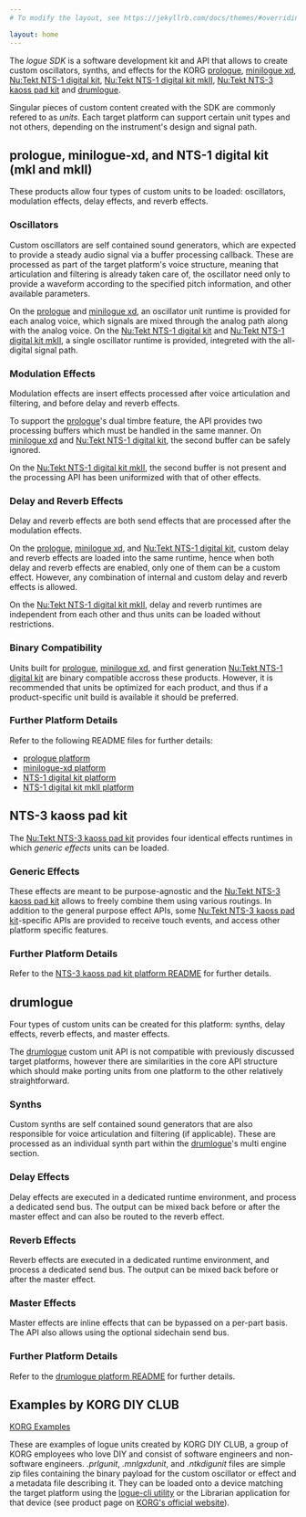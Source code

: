 ```yaml
---
# To modify the layout, see https://jekyllrb.com/docs/themes/#overriding-theme-defaults

layout: home
---
```


The *logue SDK* is a software development kit and API that allows to create custom oscillators, synths, and effects for the KORG [prologue](https://www.korg.com/products/synthesizers/prologue), [minilogue xd](https://www.korg.com/products/synthesizers/minilogue_xd), [Nu:Tekt NTS-1 digital kit](https://www.korg.com/products/dj/nts_1), [Nu:Tekt NTS-1 digital kit mkII](https://www.korg.com/products/synthesizers/nts_1_mk2), [Nu:Tekt NTS-3 kaoss pad kit](https://www.korg.com/products/dj/nts_3) and [drumlogue](https://www.korg.com/products/drums/drumlogue).

Singular pieces of custom content created with the SDK are commonly refered to as *units*. Each target platform can support certain unit types and not others, depending on the instrument's design and signal path.

## prologue, minilogue-xd, and NTS-1 digital kit (mkI and mkII)

These products allow four types of custom units to be loaded: oscillators, modulation effects, delay effects, and reverb effects.

### Oscillators

Custom oscillators are self contained sound generators, which are expected to provide a steady audio signal via a buffer processing callback. These are processed as part of the target platform's voice structure, meaning that articulation and filtering is already taken care of, the oscillator need only to provide a waveform according to the specified pitch information, and other available parameters.

On the [prologue](https://www.korg.com/products/synthesizers/prologue) and [minilogue xd](https://www.korg.com/products/synthesizers/minilogue_xd), an oscillator unit runtime is provided for each analog voice, which signals are mixed through the analog path along with the analog voice. On the [Nu:Tekt NTS-1 digital kit](https://www.korg.com/products/dj/nts_1) and [Nu:Tekt NTS-1 digital kit mkII](https://www.korg.com/products/dj/nts_1_mkii), a single oscillator runtime is provided, integreted with the all-digital signal path.

### Modulation Effects

Modulation effects are insert effects processed after voice articulation and filtering, and before delay and reverb effects. 

To support the [prologue](https://www.korg.com/products/synthesizers/prologue)'s dual timbre feature, the API provides two processing buffers which must be handled in the same manner. On [minilogue xd](https://www.korg.com/products/synthesizers/minilogue_xd) and [Nu:Tekt NTS-1 digital kit](https://www.korg.com/products/dj/nts_1), the second buffer can be safely ignored. 

On the [Nu:Tekt NTS-1 digital kit mkII](https://www.korg.com/products/synthesizers/nts_1_mk2), the second buffer is not present and the processing API has been uniformized with that of other effects.

### Delay and Reverb Effects

Delay and reverb effects are both send effects that are processed after the modulation effects. 

On the [prologue](https://www.korg.com/products/synthesizers/prologue), [minilogue xd](https://www.korg.com/products/synthesizers/minilogue_xd), and [Nu:Tekt NTS-1 digital kit](https://www.korg.com/products/dj/nts_1), custom delay and reverb effects are loaded into the same runtime, hence when both delay and reverb effects are enabled, only one of them can be a custom effect. However, any combination of internal and custom delay and reverb effects is allowed.

On the [Nu:Tekt NTS-1 digital kit mkII](https://www.korg.com/products/synthesizers/nts_1_mk2), delay and reverb runtimes are independent from each other and thus units can be loaded without restrictions.

### Binary Compatibility

Units built for [prologue](https://www.korg.com/products/synthesizers/prologue), [minilogue xd](https://www.korg.com/products/synthesizers/minilogue_xd), and first generation [Nu:Tekt NTS-1 digital kit](https://www.korg.com/products/dj/nts_1) are binary compatible accross these products.
However, it is recommended that units be optimized for each product, and thus if a product-specific unit build is available it should be preferred.

### Further Platform Details

 Refer to the following README files for further details:
 
 * [prologue platform](https://github.com/korginc/logue-sdk/tree/master/platform/prologue/README.md)
 * [minilogue-xd platform](https://github.com/korginc/logue-sdk/tree/master/platform/minilogue-xd/README.md)
 * [NTS-1 digital kit platform](https://github.com/korginc/logue-sdk/tree/master/platform/nutekt-digital/README.md)
 * [NTS-1 digital kit mkII platform](https://github.com/korginc/logue-sdk/tree/master/platform/nts-1_mkii/README.md)

## NTS-3 kaoss pad kit

The [Nu:Tekt NTS-3 kaoss pad kit](https://www.korg.com/products/dj/nts_3) provides four identical effects runtimes in which *generic effects* units can be loaded.

### Generic Effects

These effects are meant to be purpose-agnostic and the [Nu:Tekt NTS-3 kaoss pad kit](https://www.korg.com/products/dj/nts_3) allows to freely combine them using various routings.
In addition to the general purpose effect APIs, some [Nu:Tekt NTS-3 kaoss pad kit](https://www.korg.com/products/dj/nts_3)-specific APIs are provided to receive touch events, and access other platform specific features.

### Further Platform Details

 Refer to the [NTS-3 kaoss pad kit platform README](https://github.com/korginc/logue-sdk/tree/master/platform/nts-3_kaoss/README.md) for further details.

## drumlogue

Four types of custom units can be created for this platform: synths, delay effects, reverb effects, and master effects.

The [drumlogue](https://www.korg.com/products/drums/drumlogue) custom unit API is not compatible with previously discussed target platforms, however there are similarities in the core API structure which should make porting units from one platform to the other relatively straightforward.

### Synths

Custom synths are self contained sound generators that are also responsible for voice articulation and filtering (if applicable). These are processed as an individual synth part within the [drumlogue](https://www.korg.com/products/drums/drumlogue)'s multi engine section.

### Delay Effects

Delay effects are executed in a dedicated runtime environment, and process a dedicated send bus. The output can be mixed back before or after the master effect and can also be routed to the reverb effect.

### Reverb Effects

Reverb effects are executed in a dedicated runtime environment, and process a dedicated send bus. The output can be mixed back before or after the master effect.

### Master Effects

Master effects are inline effects that can be bypassed on a per-part basis. The API also allows using the optional sidechain send bus.

### Further Platform Details

 Refer to the [drumlogue platform README](https://github.com/korginc/logue-sdk/tree/master/platform/drumlogue/README.md) for further details.

## Examples by KORG DIY CLUB

[KORG Examples](11_korg_examples.md)

These are examples of logue units created by KORG DIY CLUB, a group of KORG employees who love DIY and consist of software engineers and non-software engineers.
*.prlgunit*, *.mnlgxdunit*, and  *.ntkdigunit* files are simple zip files containing the binary payload for the custom oscillator or effect and a metadata file describing it.
They can be loaded onto a device matching the target platform using the [logue-cli utility](https://github.com/korginc/logue-sdk/tree/master/tools/logue-cli) or the Librarian application for that device (see product page on [KORG's official website](https://korg.com)).
